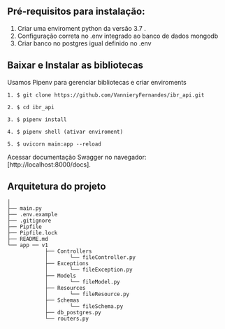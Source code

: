 ## Pré-requisitos para instalação:

1. Criar uma enviroment python da versão 3.7 .
2. Configuração correta no .env integrado ao banco de dados mongodb
3. Criar banco no postgres igual definido no .env

## Baixar e Instalar as bibliotecas

Usamos Pipenv para gerenciar bibliotecas e criar enviroments

```
1. $ git clone https://github.com/VannieryFernandes/ibr_api.git

2. $ cd ibr_api

3. $ pipenv install

4. $ pipenv shell (ativar enviroment)

5. $ uvicorn main:app --reload

```
Acessar documentação Swagger no navegador: [http://localhost:8000/docs].


## Arquitetura do projeto

```
│
├── main.py
├── .env.example
├── .gitignore
├── Pipfile
├── Pipfile.lock
├── README.md
└── app ── v1
            ├── Controllers
            │       └── fileController.py     
            ├── Exceptions
            │       └── fileException.py
            ├── Models
            │       └── fileModel.py
            ├── Resources
            │       └── fileResource.py
            ├── Schemas
            │       └── fileSchema.py
            ├── db_postgres.py
            └── routers.py
    

```

